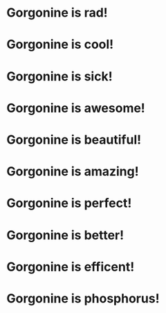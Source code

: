 # Gorgonine is rad!
# Gorgonine is cool!
# Gorgonine is sick!
# Gorgonine is awesome!
# Gorgonine is beautiful!
# Gorgonine is amazing!
# Gorgonine is perfect!
# Gorgonine is better!
# Gorgonine is efficent!
# Gorgonine is phosphorus!